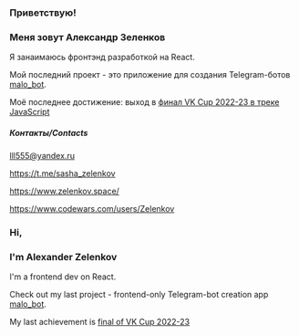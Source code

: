 ### Приветствую!
### Меня зовут Александр Зеленков

Я занаимаюсь фронтэнд разработкой на React.

Мой последний проект - это приложение для создания Telegram-ботов [malo_bot](https://sashazel.github.io/malo_bot/).

Моё последнее достижение: выход в [финал VK Cup 2022-23 в треке JavaScript](https://github.com/SashaZel/VK_Cup_22-23_final)

##### Контакты/Contacts

lll555@yandex.ru

https://t.me/sasha_zelenkov

https://www.zelenkov.space/

https://www.codewars.com/users/Zelenkov

### Hi,
### I'm Alexander Zelenkov

I'm a frontend dev on React.

Check out my last project - frontend-only Telegram-bot creation app [malo_bot](https://sashazel.github.io/malo_bot/).

My last achievement is [final of VK Cup 2022-23](https://github.com/SashaZel/VK_Cup_22-23_final)

<!--
**SashaZel/SashaZel** is a ✨ _special_ ✨ repository because its `README.md` (this file) appears on your GitHub profile.

Here are some ideas to get you started:

- 🔭 I’m currently working on ...
- 🌱 I’m currently learning ...
- 👯 I’m looking to collaborate on ...
- 🤔 I’m looking for help with ...
- 💬 Ask me about ...
- 📫 How to reach me: ...
- 😄 Pronouns: ...
- ⚡ Fun fact: ...
-->
